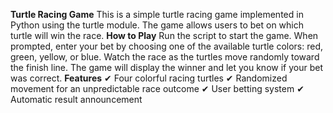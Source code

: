**Turtle Racing Game**
This is a simple turtle racing game implemented in Python using the turtle module.
The game allows users to bet on which turtle will win the race.
**How to Play**
   Run the script to start the game.
    When prompted, enter your bet by choosing one of the available turtle colors: 
    red, green, yellow, or blue.
    Watch the race as the turtles move randomly toward the finish line.
    The game will display the winner and let you know if your bet was correct.
**Features**
✔ Four colorful racing turtles
✔ Randomized movement for an unpredictable race outcome
✔ User betting system
✔ Automatic result announcement
